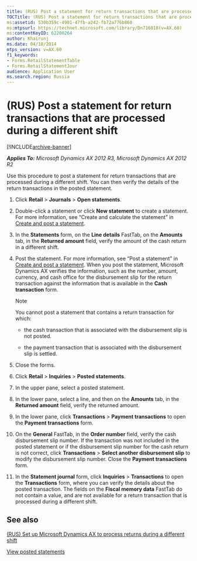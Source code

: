 ```yaml
---
title: (RUS) Post a statement for return transactions that are processed during a different shift
TOCTitle: (RUS) Post a statement for return transactions that are processed during a different shift
ms:assetid: 530b359c-4901-47fb-a242-fb72a776b860
ms:mtpsurl: https://technet.microsoft.com/library/Dn716018(v=AX.60)
ms:contentKeyID: 62200264
author: Khairunj
ms.date: 04/18/2014
mtps_version: v=AX.60
f1_keywords:
- Forms.RetailStatementTable
- Forms.RetailStatementJour
audience: Application User
ms.search.region: Russia
---
```


# (RUS) Post a statement for return transactions that are processed during a different shift 


[!INCLUDE[archive-banner](includes/archive-banner.md)]


_**Applies To:** Microsoft Dynamics AX 2012 R3, Microsoft Dynamics AX 2012 R2_

Use this procedure to post a statement for return transactions that are processed during a different shift. You can then verify the details of the return transactions in the posted statement.

1.  Click **Retail** \> **Journals** \> **Open statements**.

2.  Double-click a statement or click **New statement** to create a statement. For more information, see “Create and calculate the statement” in [Create and post a statement](create-and-post-a-statement.md).

3.  In the **Statements** form, on the **Line details** FastTab, on the **Amounts** tab, in the **Returned amount** field, verify the amount of the cash return in a different shift.

4.  Post the statement. For more information, see “Post a statement” in [Create and post a statement](create-and-post-a-statement.md). When you post the statement, Microsoft Dynamics AX verifies the information, such as the number, amount, currency, and cash office for the disbursement slip for the return transaction against the information that is available in the **Cash transaction** form.
    

    > [!NOTE]
    > <P>You cannot post a statement that contains a return transaction for which:</P>
    > <UL>
    > <LI>
    > <P>the cash transaction that is associated with the disbursement slip is not posted.</P>
    > <LI>
    > <P>the payment transaction that is associated with the disbursement slip is settled.</P></LI></UL>



5.  Close the forms.

6.  Click **Retail** \> **Inquiries** \> **Posted statements**.

7.  In the upper pane, select a posted statement.

8.  In the lower pane, select a line, and then on the **Amounts** tab, in the **Returned amount** field, verify the returned amount.

9.  In the lower pane, click **Transactions** \> **Payment transactions** to open the **Payment transactions** form.

10. On the **General** FastTab, in the **Order number** field, verify the cash disbursement slip number. If the transaction was not included in the posted statement or if the disbursement slip number for the cash return is not correct, click **Transactions** \> **Select another disbursement slip** to modify the disbursement slip number. Close the **Payment transactions** form.

11. In the **Statement journal** form, click **Inquiries** \> **Transactions** to open the **Transactions** form, where you can verify the details about the posted transaction. The fields on the **Fiscal memory data** FastTab do not contain a value, and are not available for a return transaction that is processed during a different shift.

## See also

[(RUS) Set up Microsoft Dynamics AX to process returns during a different shift](rus-set-up-microsoft-dynamics-ax-to-process-returns-during-a-different-shift.md)

[View posted statements](view-posted-statements.md)

  


